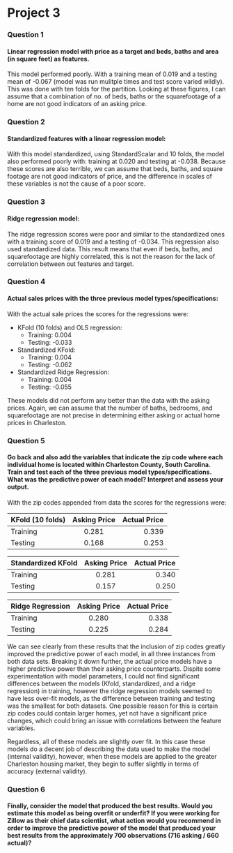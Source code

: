 # Project 3

### Question 1
#### Linear regression model with price as a target and beds, baths and area (in square feet) as features.
This model performed poorly. With a training mean of 0.019 and a testing mean of -0.067 (model was run mulitple times and test score varied wildly). This was done with ten folds for the partition. Looking at these figures, I can assume that a combination of no. of beds, baths or the squarefootage of a home are not good indicators of an asking price.   



### Question 2 
#### Standardized features with a linear regression model:
With this model standardized, using StandardScalar and 10 folds, the model also performed poorly with: training at 0.020 and testing at -0.038. Because these scores are also terrible, we can assume that beds, baths, and square footage are not good indicators of price, and the difference in scales of these variables is not the cause of a poor score.

### Question 3
#### Ridge regression model:
The ridge regression scores were poor and similar to the standardized ones with a training score of 0.019 and a testing of -0.034. This regression also used standardized data. This result means that even if beds, baths, and squarefootage are highly correlated, this is not the reason for the lack of correlation between out features and target. 

### Question 4
#### Actual sales prices with the three previous model types/specifications:
With the actual sale prices the scores for the regressions were:
* KFold (10 folds) and OLS regression:
  * Training: 0.004
  * Testing: -0.033
* Standardized KFold:
  * Training: 0.004
  * Testing: -0.062
* Standardized Ridge Regression:
  * Training: 0.004
  * Testing: -0.055

These models did not perform any better than the data with the asking prices. Again, we can assume that the number of baths, bedrooms, and squarefootage are not precise in determining either asking or actual home prices in Charleston.  


### Question 5
#### Go back and also add the variables that indicate the zip code where each individual home is located within Charleston County, South Carolina. Train and test each of the three previous model types/specifications. What was the predictive power of each model? Interpret and assess your output.

With the zip codes appended from data the scores for the regressions were:

| KFold (10 folds) | Asking Price| Actual Price|
| :---             |    :----:   |         ---:|
| Training         | 0.281       | 0.339       |
| Testing          | 0.168       | 0.253       |


|Standardized KFold| Asking Price| Actual Price|
| :---             |    :----:   |         ---:|
| Training         | 0.281       | 0.340       |
| Testing          | 0.157       | 0.250       |


| Ridge Regression | Asking Price| Actual Price|
| :---             |    :----:   |         ---:|
| Training         | 0.280       | 0.338       |
| Testing          | 0.225       | 0.284       |


We can see clearly from these results that the inclusion of zip codes greatly improved the predictive power of each model, in all three instances from both data sets. Breaking it down further, the actual price models have a higher predictive power than their asking price counterparts. Dispite some experimentation with model parameters, I could not find significant differences between the models (Kfold, standardized, and a ridge regression) in training, however the ridge regression models seemed to have less over-fit models, as the difference between training and testing was the smallest for both datasets. One possible reason for this is certain zip codes could contain larger homes, yet not have a significant price changes, which could bring an issue with correlations between the feature variables.  

Regardless, all of these models are slightly over fit. In this case these models do a decent job of describing the data used to make the model (internal validity), however, when these models are applied to the greater Charleston housing market, they begin to suffer slightly in terms of accuracy (external validity).



### Question 6
#### Finally, consider the model that produced the best results. Would you estimate this model as being overfit or underfit? If you were working for Zillow as their chief data scientist, what action would you recommend in order to improve the predictive power of the model that produced your best results from the approximately 700 observations (716 asking / 660 actual)?
